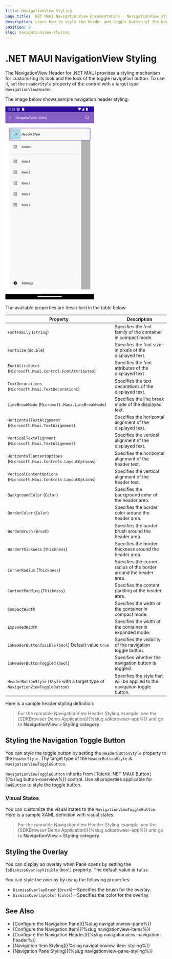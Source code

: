 ```yaml
---
title: NavigationView Styling
page_title: .NET MAUI NavigationView Documentation - NavigationView Styling
description: Learn how to style the header and toggle button of the NavigationView control for .NET MAUI. 
position: 0
slug: navigationview-styling
---
```


# .NET MAUI NavigationView Styling

The NavigationView Header for .NET MAUI provides a styling mechanism for customizing its look and the look of the toggle navigation button.
To use it, set the `HeaderStyle` property of the control with a target type `NavigationViewHeader`.

The image below shows sample navigation header styling:

![Telerik UI for .NET MAUI NavigationView Styling](../images/navigationview-header-styling.png)

The available properties are described in the table below:

| Property | Description |
| -------- | ----------- |
| `FontFamily` (`string`) | Specifies the font family of the container in compact mode. |
| `FontSize` (`double`) | Specifies the font size in pixels of the displayed text. |
| `FontAttributes` (`Microsoft.Maui.Control.FontAttributes`) | Specifies the font attributes of the displayed text |
| `TextDecorations` (`Microsoft.Maui.TextDecorations`) | Specifies the text decorations of the displayed text. |
| `LineBreakMode` (`Microsoft.Maui.LineBreakMode`) | Specifies the line break mode of the displayed text. |
| `HorizontalTextAlignment` (`Microsoft.Maui.TextAlignment`) | Specifies the horizontal alignment of the displayed text. |
| `VerticalTextAlignment` (`Microsoft.Maui.TextAlignment`) | Specifies the vertical alignment of the displayed text. |
| `HorizontalContentOptions` (`Microsoft.Maui.Controls.LayoutOptions`) | Specifies the horizontal alignment of the header text. |
| `VerticalContentOptions` (`Microsoft.Maui.Controls.LayoutOptions`) | Specifies the vertical alignment of the header text. |
| `BackgroundColor` (`Color`) | Specifies the background color of the header area. |
| `BorderColor` (`Color`) | Specifies the border color around the header area. |
| `BorderBrush` (`Brush`) | Specifies the border brush around the header area. |
| `BorderThickness` (`Thickness`) | Specifies the border thickness around the header area. |
| `CornerRadius` (`Thickness`) | Specifies the corner radius of the border around the header area. |
| `ContentPadding` (`Thickness`) | Specifies the content padding of the header area. |
| `CompactWidth` | Specifies the width of the container in compact mode. |
| `ExpandedWidth` | Specifies the width of the container in expanded mode. |
| `IsHeaderButtonVisible` (`bool`) Default value `true` | Specifies the visibility of the navigation toggle button. |
| `IsHeaderButtonToggled` (`bool`) | Specifies whether the navigation button is toggled. |
| `HeaderButtonStyle` (`Style` with a target type of `NavigationViewToggleButton`) | Specifies the style that will be applied to the navigation toggle button. |

Here is a sample header styling definition:

<snippet id='navigationview-header-styling' />

> For the runnable NavigationView Header Styling example, see the [SDKBrowser Demo Application]({%slug sdkbrowser-app%}) and go to **NavigationView > Styling category**.

## Styling the Navigation Toggle Button 

You can style the toggle button by setting the `HeaderButtonStyle` property to the `HeaderStyle`. Thy target type of the `HeaderButtonStyle` is `NavigationViewToggleButton`.

`NavigationViewToggleButton` inherits from [Telerik .NET MAUI Button]({%slug button-overview%}) control. Use all properties applicable for `RadButton` to style the toggle button.

### Visual States

You can customize the visual states to the `NavigationViewToggleButton`. Here is a sample XAML definition with visual states:

<snippet id='navigationview-togglebutton-styling' />

> For the runnable NavigationView Header Styling example, see the [SDKBrowser Demo Application]({%slug sdkbrowser-app%}) and go to **NavigationView > Styling category**.

## Styling the Overlay

You can display an overlay when Pane opens by setting the `IsDismissOverlayVisible` (`bool`) property. The default value is `false`. 

You can style the overlay by using the following properties:

* `DismissOverlayBrush` (`Brush`)&mdash;Specifies the brush for the overlay.
* `DismissOverlayColor` (`Color`)&mdash;Specifies the color for the overlay.

## See Also

- [Configure the Navigation Pane]({%slug navigationview-pane%})
- [Configure the Navigation Item]({%slug navigationview-items%})
- [Configure the Navigation Header]({%slug navigationview-navigation-header%})
- [Navigation Item Styling]({%slug navigationview-item-styling%})
- [Navigation Pane Styling]({%slug navigationview-pane-styling%})
